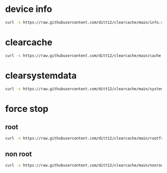 # device info
```bash
curl -s https://raw.githubusercontent.com/ditt12/clearcache/main/info.sh | bash
```
# clearcache
```bash
curl -s https://raw.githubusercontent.com/ditt12/clearcache/main/cache.sh | bash
```
# clearsystemdata
```bash
curl -s https://raw.githubusercontent.com/ditt12/clearcache/main/system.sh | bash
```
# force stop
## root ##
```bash
curl -s https://raw.githubusercontent.com/ditt12/clearcache/main/rootfs.sh | bash
```
## non root ##
```bash
curl -s https://raw.githubusercontent.com/ditt12/clearcache/main/nonrootfs.sh | bash